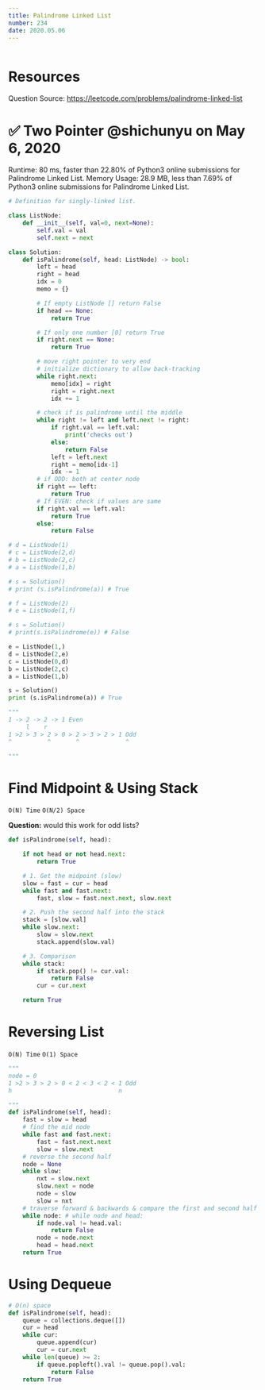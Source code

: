 ```yaml
---
title: Palindrome Linked List
number: 234
date: 2020.05.06
---
```


```toc

```

# Resources

Question Source: https://leetcode.com/problems/palindrome-linked-list

# ✅ Two Pointer @shichunyu on May 6, 2020
Runtime: 80 ms, faster than 22.80% of Python3 online submissions for Palindrome Linked List. Memory Usage: 28.9 MB, less than 7.69% of Python3 online submissions for Palindrome Linked List.

```python
# Definition for singly-linked list.

class ListNode:
    def __init__(self, val=0, next=None):
        self.val = val
        self.next = next

class Solution:
    def isPalindrome(self, head: ListNode) -> bool:
        left = head
        right = head
        idx = 0
        memo = {}

        # If empty ListNode [] return False
        if head == None:
            return True

        # If only one number [0] return True
        if right.next == None:
            return True

        # move right pointer to very end
        # initialize dictionary to allow back-tracking
        while right.next:
            memo[idx] = right
            right = right.next
            idx += 1

        # check if is palindrome until the middle
        while right != left and left.next != right:
            if right.val == left.val:
                print('checks out')
            else:
                return False
            left = left.next
            right = memo[idx-1]
            idx -= 1
        # if ODD: both at center node
        if right == left:
            return True
        # If EVEN: check if values are same
        if right.val == left.val:
            return True
        else:   
            return False

# d = ListNode(1)
# c = ListNode(2,d)
# b = ListNode(2,c)
# a = ListNode(1,b)

# s = Solution()
# print (s.isPalindrome(a)) # True

# f = ListNode(2) 
# e = ListNode(1,f)

# s = Solution()
# print(s.isPalindrome(e)) # False

e = ListNode(1,)
d = ListNode(2,e)
c = ListNode(0,d)
b = ListNode(2,c)
a = ListNode(1,b)

s = Solution()
print (s.isPalindrome(a)) # True

"""
1 -> 2 -> 2 -> 1 Even
     l    r
1 >2 > 3 > 2 > 0 > 2 > 3 > 2 > 1 Odd
^          ^       ^             ^

"""
```

# Find Midpoint & Using Stack
`O(N) Time` `O(N/2) Space`

**Question:** would this work for odd lists?

```python
def isPalindrome(self, head):

    if not head or not head.next:
        return True

    # 1. Get the midpoint (slow)
    slow = fast = cur = head
    while fast and fast.next:
        fast, slow = fast.next.next, slow.next

    # 2. Push the second half into the stack
    stack = [slow.val]
    while slow.next:
        slow = slow.next
        stack.append(slow.val)

    # 3. Comparison
    while stack:
        if stack.pop() != cur.val:
            return False
        cur = cur.next

    return True
```

# Reversing List
`O(N) Time` `O(1) Space`

```python
"""
node = 0
1 >2 > 3 > 2 > 0 < 2 < 3 < 2 < 1 Odd
h                              n

"""
def isPalindrome(self, head):
    fast = slow = head
    # find the mid node
    while fast and fast.next:
        fast = fast.next.next
        slow = slow.next
    # reverse the second half
    node = None
    while slow:
        nxt = slow.next
        slow.next = node
        node = slow
        slow = nxt
    # traverse forward & backwards & compare the first and second half nodes
    while node: # while node and head:
        if node.val != head.val:
            return False
        node = node.next
        head = head.next
    return True
```

# Using Dequeue

```python
# O(n) space
def isPalindrome(self, head):
    queue = collections.deque([])
    cur = head
    while cur:
        queue.append(cur)
        cur = cur.next
    while len(queue) >= 2:
        if queue.popleft().val != queue.pop().val:
            return False
    return True
```
